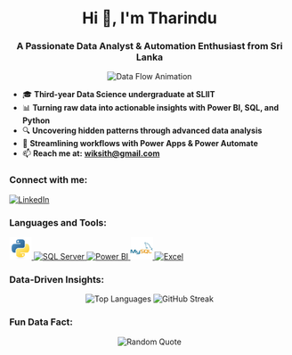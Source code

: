 <h1 align="center">Hi 👋, I'm Tharindu</h1>
<h3 align="center">A Passionate Data Analyst & Automation Enthusiast from Sri Lanka</h3>

<p align="center">
  <img src="https://media.giphy.com/media/26xBI73gWquCrDafK/giphy.gif" alt="Data Flow Animation" width="200"/>
</p>

- 🎓 **Third-year Data Science undergraduate at SLIIT**  
- 📊 **Turning raw data into actionable insights with Power BI, SQL, and Python**  
- 🔍 **Uncovering hidden patterns through advanced data analysis**  
- 🤖 **Streamlining workflows with Power Apps & Power Automate**  
- 📫 **Reach me at:** **wiksith@gmail.com**

<h3 align="left">Connect with me:</h3>
<p align="left">
  <a href="https://www.linkedin.com/in/wiksith/" target="_blank">
    <img src="https://img.shields.io/badge/LinkedIn-0077B5?style=for-the-badge&logo=linkedin&logoColor=white" alt="LinkedIn" />
  </a>
</p>

<h3 align="left">Languages and Tools:</h3>
<p align="left">
  <a href="https://www.python.org" target="_blank"> 
    <img src="https://raw.githubusercontent.com/devicons/devicon/master/icons/python/python-original.svg" alt="Python" width="40" height="40" style="transition: transform 0.3s;" onmouseover="this.style.transform='scale(1.2)'" onmouseout="this.style.transform='scale(1)'"/> 
  </a> 
  <a href="https://www.microsoft.com/en-us/sql-server" target="_blank"> 
    <img src="https://www.svgrepo.com/show/303229/microsoft-sql-server-logo.svg" alt="SQL Server" width="40" height="40" style="transition: transform 0.3s;" onmouseover="this.style.transform='scale(1.2)'" onmouseout="this.style.transform='scale(1)'"/> 
  </a> 
  <a href="https://powerbi.microsoft.com/" target="_blank"> 
    <img src="https://upload.wikimedia.org/wikipedia/commons/c/cf/Power_BI_logo.svg" alt="Power BI" width="40" height="40" style="transition: transform 0.3s;" onmouseover="this.style.transform='scale(1.2)'" onmouseout="this.style.transform='scale(1)'"/> 
  </a> 
  <a href="https://www.mysql.com/" target="_blank"> 
    <img src="https://raw.githubusercontent.com/devicons/devicon/master/icons/mysql/mysql-original-wordmark.svg" alt="MySQL" width="40" height="40" style="transition: transform 0.3s;" onmouseover="this.style.transform='scale(1.2)'" onmouseout="this.style.transform='scale(1)'"/> 
  </a> 
  <a href="https://www.microsoft.com/en-us/microsoft-365/excel" target="_blank"> 
    <img src="https://upload.wikimedia.org/wikipedia/commons/8/86/Microsoft_Excel_2013-2019_logo.svg" alt="Excel" width="40" height="40" style="transition: transform 0.3s;" onmouseover="this.style.transform='scale(1.2)'" onmouseout="this.style.transform='scale(1)'"/> 
  </a>
</p>

<h3 align="left">Data-Driven Insights:</h3>
<p align="center">
  <img src="https://github-readme-stats.vercel.app/api/top-langs?username=tharinduwik&show_icons=true&locale=en&layout=compact&theme=chartreuse-dark" alt="Top Languages" />
  <img src="https://github-readme-streak-stats.herokuapp.com/?user=tharinduwik&theme=chartreuse-dark" alt="GitHub Streak" />
</p>

<h3 align="left">Fun Data Fact:</h3>
<p align="center">
  <img src="https://quotes-github-readme.vercel.app/api?type=horizontal&theme=dark" alt="Random Quote" />
</p>
